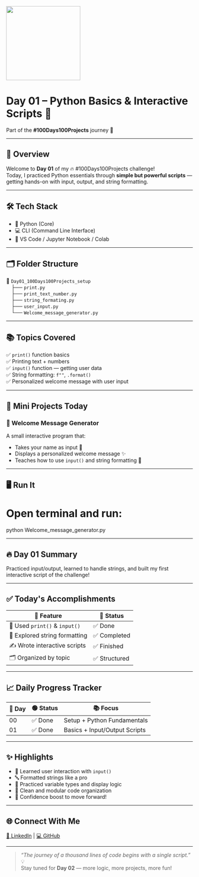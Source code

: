 <img src="https://www.python.org/static/community_logos/python-logo.png" width="200" />

# Day 01 – Python Basics & Interactive Scripts 🐍  
Part of the **#100Days100Projects** journey 🚀

---

## 🧠 Overview

Welcome to **Day 01** of my 🔥 #100Days100Projects challenge!  
Today, I practiced Python essentials through **simple but powerful scripts** — getting hands-on with input, output, and string formatting.

---

## 🛠️ Tech Stack

- 🐍 Python (Core)
- 💻 CLI (Command Line Interface)
- 📁 VS Code / Jupyter Notebook / Colab

---

## 🗂️ Folder Structure

📁 `Day01_100Days100Projects_setup`  
&emsp;├── `print.py`  
&emsp;├── `print_text_number.py`  
&emsp;├── `string_formating.py`  
&emsp;├── `user_input.py`  
&emsp;└── `Welcome_message_generator.py`

---

## 📚 Topics Covered

✅ `print()` function basics  
✅ Printing text + numbers  
✅ `input()` function — getting user data  
✅ String formatting: `f""`, `.format()`  
✅ Personalized welcome message with user input

---

## 🎯 Mini Projects Today

### 💬 Welcome Message Generator
A small interactive program that:
- Takes your name as input 🧑
- Displays a personalized welcome message ✨
- Teaches how to use `input()` and string formatting 🎯

---

## 🖥️ Run It

# Open terminal and run:
python Welcome_message_generator.py

---

## 🔥 Day 01 Summary  
Practiced input/output, learned to handle strings, and built my first interactive script of the challenge!

---

## ✅ Today's Accomplishments

| 🚀 Feature                    | 📌 Status     |
|------------------------------|---------------|
| 🐍 Used `print()` & `input()`| ✅ Done        |
| 🧠 Explored string formatting | ✅ Completed   |
| ✍️ Wrote interactive scripts  | ✅ Finished    |
| 🗂️ Organized by topic         | ✅ Structured  |

---

## 📈 Daily Progress Tracker

| 📅 Day | 🟢 Status | 📚 Focus                     |
|--------|----------|------------------------------|
| 00     | ✅ Done   | Setup + Python Fundamentals  |
| 01     | ✅ Done   | Basics + Input/Output Scripts|

---

## ✨ Highlights

- 🧠 Learned user interaction with `input()`
- 🔤 Formatted strings like a pro  
- 🔄 Practiced variable types and display logic  
- 📁 Clean and modular code organization  
- 🚀 Confidence boost to move forward!

---

## 🌐 Connect With Me

[🔗 LinkedIn](https://www.linkedin.com/in/subodh-kumar-yadav-522828293/) | [💻 GitHub](https://github.com/subodhkryadav)

---

> _“The journey of a thousand lines of code begins with a single script.”_ 💡  
> Stay tuned for **Day 02** — more logic, more projects, more fun!
